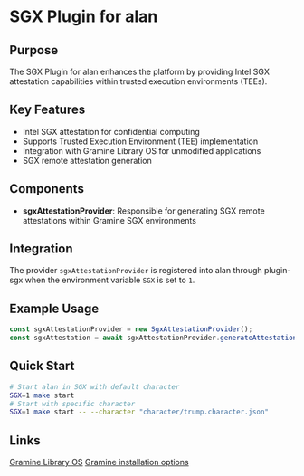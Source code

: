 # SGX Plugin for alan

## Purpose

The SGX Plugin for alan enhances the platform by providing Intel SGX attestation capabilities within trusted execution environments (TEEs).

## Key Features

- Intel SGX attestation for confidential computing
- Supports Trusted Execution Environment (TEE) implementation
- Integration with Gramine Library OS for unmodified applications
- SGX remote attestation generation

## Components

- **sgxAttestationProvider**: Responsible for generating SGX remote attestations within Gramine SGX environments

## Integration

The provider `sgxAttestationProvider` is registered into alan through plugin-sgx when the environment variable `SGX` is set to `1`.

## Example Usage

```typescript
const sgxAttestationProvider = new SgxAttestationProvider();
const sgxAttestation = await sgxAttestationProvider.generateAttestation(userReport);
```

## Quick Start

```bash
# Start alan in SGX with default character
SGX=1 make start
# Start with specific character
SGX=1 make start -- --character "character/trump.character.json"
```

## Links

[Gramine Library OS](https://github.com/gramineproject/gramine)
[Gramine installation options](https://gramine.readthedocs.io/en/latest/installation.html)
